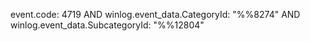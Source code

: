 event.code: 4719 AND winlog.event_data.CategoryId: "%%8274" AND winlog.event_data.SubcategoryId: "%%12804"
